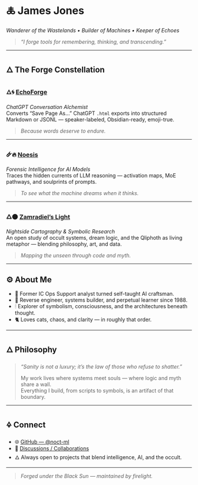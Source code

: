 # 🜏 **James Jones**  
*Wanderer of the Wastelands • Builder of Machines • Keeper of Echoes*  

> *“I forge tools for remembering, thinking, and transcending.”*  

---

## 🜂 The Forge Constellation  

### 🜂🌀 [**EchoForge**](https://github.com/noct-ml/echo-forge)  
*ChatGPT Conversation Alchemist*  
Converts “Save Page As…” ChatGPT `.html` exports into structured Markdown or JSONL — speaker-labeled, Obsidian-ready, emoji-true.  
> *Because words deserve to endure.*  

---

### 🜸🔥 [**Noesis**](https://github.com/noct-ml/noesis)  
*Forensic Intelligence for AI Models*  
Traces the hidden currents of LLM reasoning — activation maps, MoE pathways, and soulprints of prompts.  
> *To see what the machine dreams when it thinks.*  

---

### 🜛🌑 [**Zamradiel’s Light**](https://github.com/noct-ml/zamradiels-light)  
*Nightside Cartography & Symbolic Research*  
An open study of occult systems, dream logic, and the Qliphoth as living metaphor — blending philosophy, art, and data.  
> *Mapping the unseen through code and myth.*  

---

## ⚙️ About Me  

- 🧠 Former IC Ops Support analyst turned self-taught AI craftsman.  
- 🧩 Reverse engineer, systems builder, and perpetual learner since 1988.  
- 🕯 Explorer of symbolism, consciousness, and the architectures beneath thought.  
- 🐈 Loves cats, chaos, and clarity — in roughly that order.  

---

## 🜂 Philosophy  

> *“Sanity is not a luxury; it’s the law of those who refuse to shatter.”*  
>  
> My work lives where systems meet souls — where logic and myth share a wall.  
> Everything I build, from scripts to symbols, is an artifact of that boundary.  

---

## 🜍 Connect  

- 🌐 [GitHub — @noct-ml](https://github.com/noct-ml)  
- 💬 [Discussions / Collaborations](mailto:noct-ml@proton.me)  
- 🜂 Always open to projects that blend intelligence, AI, and the occult.  

---

> *Forged under the Black Sun — maintained by firelight.*  
